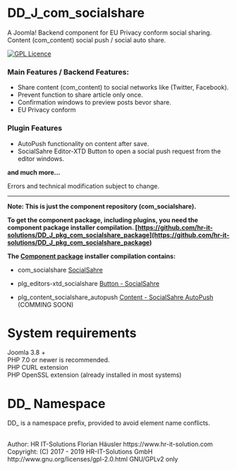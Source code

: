 # DD_J_com_socialshare
A Joomla! Backend component for EU Privacy conform social sharing. Content (com_content) social push / social auto share.

[![GPL Licence](https://badges.frapsoft.com/os/gpl/gpl.png?v=102)](https://opensource.org/licenses/GPL-2.0/)

### Main Features / Backend Features:
- Share content (com_content) to social networks like (Twitter, Facebook).
- Prevent function to share article only once.
- Confirmation windows to preview posts bevor share.
- EU Privacy conform

### Plugin Features
- AutoPush functionality on content after save.
- SocialSahre Editor-XTD Button to open a social push request from the editor windows.

**and much more...**

Errors and technical modification subject to change.

---
**Note: This is just the component repository (com_socialshare).**

**To get the component package, including plugins, you need the component package installer compilation. [https://github.com/hr-it-solutions/DD_J_pkg_com_socialshare_package](https://github.com/hr-it-solutions/DD_J_pkg_com_socialshare_package)**

**The [Component package](https://github.com/hr-it-solutions/DD_J_pkg_com_socialshare_package) installer compilation contains:**

- com_socialshare [SocialSahre](https://github.com/hr-it-solutions/DD_J_com_socialshare)
- plg_editors-xtd_socialshare [Button - SocialSahre](https://github.com/hr-it-solutions/DD_J_plg_editors-xtd_socialshare)

- plg_content_socialshare_autopush [Content - SocialSahre AutoPush](https://github.com/hr-it-solutions/DD_J_plg_content_socialshare_autopush) (COMMING SOON)

# System requirements
Joomla 3.8 +                                                                                <br>
PHP 7.0 or newer is recommended.                                                            <br>
PHP CURL extension                                                                          <br>
PHP OpenSSL extension (already installed in most systems)

# DD_ Namespace
DD_ is a namespace prefix, provided to avoid element name conflicts.  <br>

<br>
Author: HR IT-Solutions Florian Häusler https://www.hr-it-solution.com             <br>
Copyright: (C) 2017 - 2019 HR-IT-Solutions GmbH                                    <br>
http://www.gnu.org/licenses/gpl-2.0.html GNU/GPLv2 only